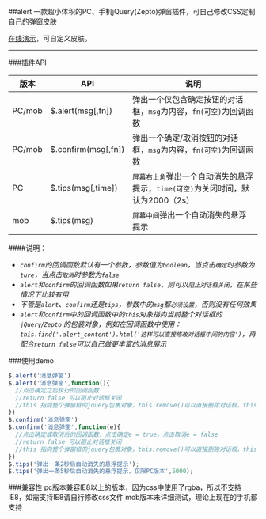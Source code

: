 ##alert
一款超小体积的PC、手机jQuery(Zepto)弹窗插件，可自己修改CSS定制自己的弹窗皮肤

[在线演示](http://alert.code.10176523.cn)，可自定义皮肤。

---

###插件API

|版本|API|说明|
|---|---|---|
|PC/mob|$.alert(msg[,fn])|弹出一个仅包含确定按钮的对话框，`msg`为内容，`fn(可空)`为回调函数|
|PC/mob|$.confirm(msg[,fn])|弹出一个确定/取消按钮的对话框，`msg`为内容，`fn(可空)`为回调函数|
|PC|$.tips(msg[,time])|`屏幕右上角`弹出一个自动消失的悬浮提示，`time(可空)`为关闭时间，默认为2000（2s）|
|mob|$.tips(msg)|`屏幕中间`弹出一个自动消失的悬浮提示|

####说明：
- *`confirm`的回调函数默认有一个参数，参数值为`boolean`，当点击`确定`时参数为`ture`，当点击`取消`时参数为`false`*
- *`alert`和`confirm`的回调函数如果`return false`，则可以`阻止对话框关闭`，在某些情况下比较有用*
- *不管是`alert`、`confirm`还是`tips`，参数中的`msg`都`必须设置`，否则没有任何效果*
- *`alert`和`confirm`中的回调函数中的`this`对象指向当前整个对话框的`jQuery`/`Zepto` 的包装对象，例如在回调函数中使用：`this.find('.alert_content').html('这样可以直接修改对话框中间的内容')`，再配合`return false`可以自己做更丰富的消息展示*


###使用demo

```javascript
$.alert('消息弹窗')
$.alert('消息弹窗',function(){
  //点击确定之后执行的回调函数
  //return false 可以阻止对话框关闭
  //this 指向整个弹窗框的jquery包裹对象，this.remove()可以直接删除对话框，this.find('.alert_content').html('这样可以直接修改对话框中间的内容')
})
$.confirm('消息弹窗')
$.confirm('消息弹窗',function(e){
  //点击确定或取消后的回调函数，点击确定e = true，点击取消e = false
  //return false 可以阻止对话框关闭
  //this 指向整个弹窗框的jquery包裹对象，this.remove()可以直接删除对话框，this.find('.alert_content').html('这样可以直接修改对话框中间的内容')
})
$.tips('弹出一条2秒后自动消失的悬浮提示');
$.tips('弹出一条5秒后自动消失的悬浮提示，仅限PC版本',5000);
```

###兼容性
pc版本兼容IE8以上的版本，因为css中使用了rgba，所以不支持IE8，如需支持IE8请自行修改css文件
mob版本未详细测试，理论上现在的手机都支持
